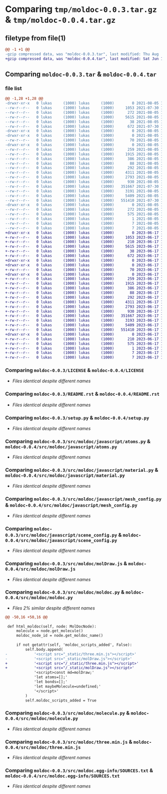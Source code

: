 # Comparing `tmp/moldoc-0.0.3.tar.gz` & `tmp/moldoc-0.0.4.tar.gz`

## filetype from file(1)

```diff
@@ -1 +1 @@
-gzip compressed data, was "moldoc-0.0.3.tar", last modified: Thu Aug  5 11:44:34 2021, max compression
+gzip compressed data, was "moldoc-0.0.4.tar", last modified: Sat Jun 17 13:36:11 2023, max compression
```

## Comparing `moldoc-0.0.3.tar` & `moldoc-0.0.4.tar`

### file list

```diff
@@ -1,28 +1,28 @@
-drwxr-xr-x   0 lukas     (1000) lukas     (1000)        0 2021-08-05 11:44:34.844851 moldoc-0.0.3/
--rw-r--r--   0 lukas     (1000) lukas     (1000)     1053 2021-07-30 16:38:58.000000 moldoc-0.0.3/LICENSE
--rw-r--r--   0 lukas     (1000) lukas     (1000)      272 2021-08-05 11:44:34.844851 moldoc-0.0.3/PKG-INFO
--rw-r--r--   0 lukas     (1000) lukas     (1000)     5615 2021-08-05 11:42:04.000000 moldoc-0.0.3/README.rst
--rw-r--r--   0 lukas     (1000) lukas     (1000)       38 2021-08-05 11:44:34.844851 moldoc-0.0.3/setup.cfg
--rw-r--r--   0 lukas     (1000) lukas     (1000)      672 2021-07-30 16:34:49.000000 moldoc-0.0.3/setup.py
-drwxr-xr-x   0 lukas     (1000) lukas     (1000)        0 2021-08-05 11:44:34.844851 moldoc-0.0.3/src/
-drwxr-xr-x   0 lukas     (1000) lukas     (1000)        0 2021-08-05 11:44:34.844851 moldoc-0.0.3/src/moldoc/
--rw-r--r--   0 lukas     (1000) lukas     (1000)       70 2021-08-05 11:44:08.000000 moldoc-0.0.3/src/moldoc/__init__.py
-drwxr-xr-x   0 lukas     (1000) lukas     (1000)        0 2021-08-05 11:44:34.844851 moldoc-0.0.3/src/moldoc/javascript/
--rw-r--r--   0 lukas     (1000) lukas     (1000)      259 2021-08-05 11:42:04.000000 moldoc-0.0.3/src/moldoc/javascript/__init__.py
--rw-r--r--   0 lukas     (1000) lukas     (1000)     1915 2021-08-05 11:42:04.000000 moldoc-0.0.3/src/moldoc/javascript/atoms.py
--rw-r--r--   0 lukas     (1000) lukas     (1000)      386 2021-08-05 11:42:04.000000 moldoc-0.0.3/src/moldoc/javascript/bonds.py
--rw-r--r--   0 lukas     (1000) lukas     (1000)       88 2021-08-05 11:42:04.000000 moldoc-0.0.3/src/moldoc/javascript/bool.py
--rw-r--r--   0 lukas     (1000) lukas     (1000)      292 2021-08-05 11:42:04.000000 moldoc-0.0.3/src/moldoc/javascript/color.py
--rw-r--r--   0 lukas     (1000) lukas     (1000)     4311 2021-08-05 11:42:04.000000 moldoc-0.0.3/src/moldoc/javascript/material.py
--rw-r--r--   0 lukas     (1000) lukas     (1000)     2793 2021-08-05 11:42:04.000000 moldoc-0.0.3/src/moldoc/javascript/mesh_config.py
--rw-r--r--   0 lukas     (1000) lukas     (1000)      930 2021-08-05 11:42:04.000000 moldoc-0.0.3/src/moldoc/javascript/scene_config.py
--rw-r--r--   0 lukas     (1000) lukas     (1000)   351667 2021-07-30 16:20:22.000000 moldoc-0.0.3/src/moldoc/molDraw.js
--rw-r--r--   0 lukas     (1000) lukas     (1000)     3191 2021-08-05 11:42:04.000000 moldoc-0.0.3/src/moldoc/moldoc.py
--rw-r--r--   0 lukas     (1000) lukas     (1000)     5409 2021-08-05 11:42:04.000000 moldoc-0.0.3/src/moldoc/molecule.py
--rw-r--r--   0 lukas     (1000) lukas     (1000)   551410 2021-07-30 16:20:22.000000 moldoc-0.0.3/src/moldoc/three.min.js
-drwxr-xr-x   0 lukas     (1000) lukas     (1000)        0 2021-08-05 11:44:34.844851 moldoc-0.0.3/src/moldoc.egg-info/
--rw-r--r--   0 lukas     (1000) lukas     (1000)      272 2021-08-05 11:44:34.000000 moldoc-0.0.3/src/moldoc.egg-info/PKG-INFO
--rw-r--r--   0 lukas     (1000) lukas     (1000)      575 2021-08-05 11:44:34.000000 moldoc-0.0.3/src/moldoc.egg-info/SOURCES.txt
--rw-r--r--   0 lukas     (1000) lukas     (1000)        1 2021-08-05 11:44:34.000000 moldoc-0.0.3/src/moldoc.egg-info/dependency_links.txt
--rw-r--r--   0 lukas     (1000) lukas     (1000)        7 2021-08-05 11:44:34.000000 moldoc-0.0.3/src/moldoc.egg-info/requires.txt
--rw-r--r--   0 lukas     (1000) lukas     (1000)        7 2021-08-05 11:44:34.000000 moldoc-0.0.3/src/moldoc.egg-info/top_level.txt
+drwxr-xr-x   0 lukas     (1000) lukas     (1000)        0 2023-06-17 13:36:11.774025 moldoc-0.0.4/
+-rw-r--r--   0 lukas     (1000) lukas     (1000)     1053 2023-06-17 13:13:28.000000 moldoc-0.0.4/LICENSE
+-rw-r--r--   0 lukas     (1000) lukas     (1000)      210 2023-06-17 13:36:11.774025 moldoc-0.0.4/PKG-INFO
+-rw-r--r--   0 lukas     (1000) lukas     (1000)     5615 2023-06-17 13:13:28.000000 moldoc-0.0.4/README.rst
+-rw-r--r--   0 lukas     (1000) lukas     (1000)       38 2023-06-17 13:36:11.774025 moldoc-0.0.4/setup.cfg
+-rw-r--r--   0 lukas     (1000) lukas     (1000)      672 2023-06-17 13:13:28.000000 moldoc-0.0.4/setup.py
+drwxr-xr-x   0 lukas     (1000) lukas     (1000)        0 2023-06-17 13:36:11.770692 moldoc-0.0.4/src/
+drwxr-xr-x   0 lukas     (1000) lukas     (1000)        0 2023-06-17 13:36:11.770692 moldoc-0.0.4/src/moldoc/
+-rw-r--r--   0 lukas     (1000) lukas     (1000)       70 2023-06-17 13:28:21.000000 moldoc-0.0.4/src/moldoc/__init__.py
+drwxr-xr-x   0 lukas     (1000) lukas     (1000)        0 2023-06-17 13:36:11.774025 moldoc-0.0.4/src/moldoc/javascript/
+-rw-r--r--   0 lukas     (1000) lukas     (1000)      259 2023-06-17 13:13:28.000000 moldoc-0.0.4/src/moldoc/javascript/__init__.py
+-rw-r--r--   0 lukas     (1000) lukas     (1000)     1915 2023-06-17 13:13:28.000000 moldoc-0.0.4/src/moldoc/javascript/atoms.py
+-rw-r--r--   0 lukas     (1000) lukas     (1000)      386 2023-06-17 13:13:28.000000 moldoc-0.0.4/src/moldoc/javascript/bonds.py
+-rw-r--r--   0 lukas     (1000) lukas     (1000)       88 2023-06-17 13:13:28.000000 moldoc-0.0.4/src/moldoc/javascript/bool.py
+-rw-r--r--   0 lukas     (1000) lukas     (1000)      292 2023-06-17 13:13:28.000000 moldoc-0.0.4/src/moldoc/javascript/color.py
+-rw-r--r--   0 lukas     (1000) lukas     (1000)     4311 2023-06-17 13:13:28.000000 moldoc-0.0.4/src/moldoc/javascript/material.py
+-rw-r--r--   0 lukas     (1000) lukas     (1000)     2793 2023-06-17 13:13:28.000000 moldoc-0.0.4/src/moldoc/javascript/mesh_config.py
+-rw-r--r--   0 lukas     (1000) lukas     (1000)      930 2023-06-17 13:13:28.000000 moldoc-0.0.4/src/moldoc/javascript/scene_config.py
+-rw-r--r--   0 lukas     (1000) lukas     (1000)   351667 2023-06-17 13:13:28.000000 moldoc-0.0.4/src/moldoc/molDraw.js
+-rw-r--r--   0 lukas     (1000) lukas     (1000)     3193 2023-06-17 13:14:12.000000 moldoc-0.0.4/src/moldoc/moldoc.py
+-rw-r--r--   0 lukas     (1000) lukas     (1000)     5409 2023-06-17 13:13:28.000000 moldoc-0.0.4/src/moldoc/molecule.py
+-rw-r--r--   0 lukas     (1000) lukas     (1000)   551410 2023-06-17 13:13:28.000000 moldoc-0.0.4/src/moldoc/three.min.js
+drwxr-xr-x   0 lukas     (1000) lukas     (1000)        0 2023-06-17 13:36:11.774025 moldoc-0.0.4/src/moldoc.egg-info/
+-rw-r--r--   0 lukas     (1000) lukas     (1000)      210 2023-06-17 13:36:11.000000 moldoc-0.0.4/src/moldoc.egg-info/PKG-INFO
+-rw-r--r--   0 lukas     (1000) lukas     (1000)      575 2023-06-17 13:36:11.000000 moldoc-0.0.4/src/moldoc.egg-info/SOURCES.txt
+-rw-r--r--   0 lukas     (1000) lukas     (1000)        1 2023-06-17 13:36:11.000000 moldoc-0.0.4/src/moldoc.egg-info/dependency_links.txt
+-rw-r--r--   0 lukas     (1000) lukas     (1000)        7 2023-06-17 13:36:11.000000 moldoc-0.0.4/src/moldoc.egg-info/requires.txt
+-rw-r--r--   0 lukas     (1000) lukas     (1000)        7 2023-06-17 13:36:11.000000 moldoc-0.0.4/src/moldoc.egg-info/top_level.txt
```

### Comparing `moldoc-0.0.3/LICENSE` & `moldoc-0.0.4/LICENSE`

 * *Files identical despite different names*

### Comparing `moldoc-0.0.3/README.rst` & `moldoc-0.0.4/README.rst`

 * *Files identical despite different names*

### Comparing `moldoc-0.0.3/setup.py` & `moldoc-0.0.4/setup.py`

 * *Files identical despite different names*

### Comparing `moldoc-0.0.3/src/moldoc/javascript/atoms.py` & `moldoc-0.0.4/src/moldoc/javascript/atoms.py`

 * *Files identical despite different names*

### Comparing `moldoc-0.0.3/src/moldoc/javascript/material.py` & `moldoc-0.0.4/src/moldoc/javascript/material.py`

 * *Files identical despite different names*

### Comparing `moldoc-0.0.3/src/moldoc/javascript/mesh_config.py` & `moldoc-0.0.4/src/moldoc/javascript/mesh_config.py`

 * *Files identical despite different names*

### Comparing `moldoc-0.0.3/src/moldoc/javascript/scene_config.py` & `moldoc-0.0.4/src/moldoc/javascript/scene_config.py`

 * *Files identical despite different names*

### Comparing `moldoc-0.0.3/src/moldoc/molDraw.js` & `moldoc-0.0.4/src/moldoc/molDraw.js`

 * *Files identical despite different names*

### Comparing `moldoc-0.0.3/src/moldoc/moldoc.py` & `moldoc-0.0.4/src/moldoc/moldoc.py`

 * *Files 2% similar despite different names*

```diff
@@ -50,16 +50,16 @@
 
 def html_moldoc(self, node: MolDocNode):
     molecule = node.get_molecule()
     moldoc_node_id = node.get_moldoc_name()
 
     if not getattr(self, 'moldoc_scripts_added', False):
         self.body.append(
-            '<script src="_static/three.min.js"></script>'
-            '<script src="_static/molDraw.js"></script>'
+            '<script src="/_static/three.min.js"></script>'
+            '<script src="/_static/molDraw.js"></script>'
             '<script>const md=molDraw;'
             'let atoms=[];'
             'let bonds=[];'
             'let maybeMolecule=undefined;'
             '</script>'
         )
         self.moldoc_scripts_added = True
```

### Comparing `moldoc-0.0.3/src/moldoc/molecule.py` & `moldoc-0.0.4/src/moldoc/molecule.py`

 * *Files identical despite different names*

### Comparing `moldoc-0.0.3/src/moldoc/three.min.js` & `moldoc-0.0.4/src/moldoc/three.min.js`

 * *Files identical despite different names*

### Comparing `moldoc-0.0.3/src/moldoc.egg-info/SOURCES.txt` & `moldoc-0.0.4/src/moldoc.egg-info/SOURCES.txt`

 * *Files identical despite different names*


